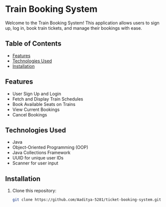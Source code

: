 # Train Booking System

Welcome to the Train Booking System! This application allows users to sign up, log in, book train tickets, and manage their bookings with ease.

## Table of Contents

- [Features](#features)
- [Technologies Used](#technologies-used)
- [Installation](#installation)

## Features

- User Sign Up and Login
- Fetch and Display Train Schedules
- Book Available Seats on Trains
- View Current Bookings
- Cancel Bookings

## Technologies Used

- Java
- Object-Oriented Programming (OOP)
- Java Collections Framework
- UUID for unique user IDs
- Scanner for user input

## Installation

1. Clone this repository:
   ```bash
   git clone https://github.com/Aaditya-5281/ticket-booking-system.git

